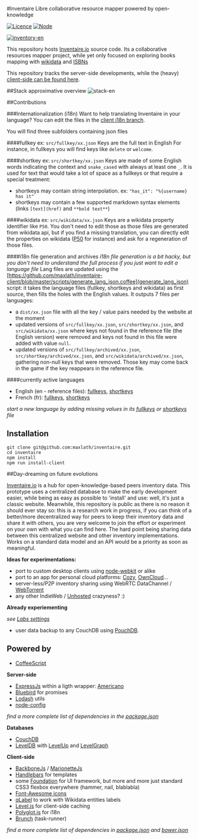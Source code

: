 #Inventaire
Libre collaborative resource mapper powered by open-knowledge

[![Licence](https://img.shields.io/badge/licence-AGPL3-blue.svg)](http://www.gnu.org/licenses/agpl-3.0.html)
[![Node](https://img.shields.io/node/v/gh-badges.svg)](http://www.gnu.org/licenses/agpl-3.0.html)

[![inventory-en](http://profile.maxlath.eu/slides/backbone-meetup/img/inventory-en.png)](https://inventaire.io)

This repository hosts [Inventaire.io](https://inventaire.io) source code. Its a collaborative resources mapper project, while yet only focused on exploring books mapping with [wikidata](https://wikidata.org/) and [ISBNs](https://en.wikipedia.org/wiki/International_Standard_Book_Number)

This repository tracks the server-side developments, while the (heavy) [client-side can be found here](https://github.com/maxlath/inventaire-client).

##Stack approximative overview
![stack-en](http://profile.maxlath.eu/slides/backbone-meetup/img/stack-en.jpg)


##Contributions

###Internationalization (i18n)
Want to help translating Inventaire in your language?
You can edit the files in the [client i18n branch](https://github.com/maxlath/inventaire-client/tree/i18n).

You will find three subfolders containing json files

####fullkey
ex: `src/fullkey/xx.json`
Keys are the full text in English
For instance, in fullkeys you will find keys like `delete` or `welcome`.

####shortkey
ex: `src/shortkey/xx.json`
Keys are made of some English words indicating the context and `snake_cased` with always at least one `_`.
It is used for text that would take a lot of space as a fullkeys or that require a special treatment:
  - shortkeys may contain string interpolation. ex: `"has_it": "%{username} has it"`
  - shortkeys may contain a few supported markdown syntax elements (links `[text](href)` and `**bold text**`)

####wikidata
ex: `src/wikidata/xx.json`
Keys are a wikidata property identifier like `P50`.
You don't need to edit those as those files are generated from wikidata api, but if you find a missing translation, you can directly edit the properties on wikidata ([P50](https://www.wikidata.org/wiki/Property:P50) for instance) and ask for a regeneration of those files.

####i18n file generation and archives
*i18n file generation is a bit hacky, but you don't need to understand the full process if you just want to edit a language file*
Lang files are updated using the [https://github.com/maxlath/inventaire-client/blob/master/scripts/generate_lang_json.coffee](generate_lang_json) script: it takes the language files (fullkey, shortkeys and wikidata) as first source, then fills the holes with the English values.
It outputs 7 files per languages:
- a `dist/xx.json` file with all the key / value pairs needed by the website at the moment
- updated versions of `src/fullkey/xx.json`, `src/shortkey/xx.json`, and `src/wikidata/xx.json` where keys not found in the reference file (the English version) were removed and keys not found in this file were added with value `null`.
- updated versions of `src/fullkey/archived/xx.json`, `src/shortkey/archived/xx.json`, and `src/wikidata/archived/xx.json`, gathering non-null keys that were removed. Those key may come back in the game if the key reappears in the reference file.

####currently active languages
- English (en - reference files): [fullkeys](https://github.com/maxlath/inventaire-client/blob/i18n/src/fullkeys/en.json), [shortkeys](https://github.com/maxlath/inventaire-client/blob/i18n/src/shortkey/en.json)
- French (fr): [fullkeys](https://github.com/maxlath/inventaire-client/blob/i18n/src/fullkeys/fr.json), [shortkeys](https://github.com/maxlath/inventaire-client/blob/i18n/src/shortkey/fr.json)

*start a new language by adding missing values in its [fullkeys](https://github.com/maxlath/inventaire-client/blob/i18n/src/fullkeys) or [shortkeys](https://github.com/maxlath/inventaire-client/blob/i18n/src/shortkey) file*



## Installation

```
git clone git@github.com:maxlath/inventaire.git
cd inventaire
npm install
npm run install-client
```

##Day-dreaming on future evolutions

[Inventaire.io](https://inventaire.io) is a hub for open-knowledge-based peers inventory data. This prototype uses a centralized database to make the early development easier, while being as easy as possible to 'install' and use: well, it's just a classic website. Meanwhile, this repository is public as there is no reason it should ever stay so: this is a research work in progress, if you can think of a better/more decentralized way for peers to keep their inventory data and share it with others, you are very welcome to join the effort or experiment on your own with what you can find here. The hard point being sharing data between this centralized website and other inventory implementations. Works on a standard data model and an API would be a priority as soon as meaningful.

**Ideas for experimentations:**

- port to custom desktop clients using [node-webkit](https://github.com/rogerwang/node-webkit) or alike
- port to an app for personal cloud platforms: [Cozy](http://cozy.io), [OwnCloud](http://owncloud.org/)...
- server-less/P2P inventory sharing using WebRTC DataChannel / [WebTorrent](https://github.com/feross/webtorrent)
- any other IndieWeb / [Unhosted](https://unhosted.org/) crazyness? :)

**Already experiementing**

*see [Labs settings](https://inventaire.io/settings/labs)*
- user data backup to any CouchDB using [PouchDB](http://pouchdb.com/).

## Powered by

- [CoffeeScript](http://coffeescript.org/)

**Server-side**
- [ExpressJs](http://expressjs.com/) within a ligth wrapper: [Americano](https://github.com/cozy/americano)
- [Bluebird](https://github.com/petkaantonov/bluebird) for promises
- [Lodash](http://lodash.com/) utils
- [node-config](https://github.com/lorenwest/node-config)


*find a more complete list of dependencies in the [package.json](https://github.com/maxlath/inventaire/blob/dev/package.json)*

**Databases**
- [CouchDB](http://couchdb.apache.org/)
- [LevelDB](http://leveldb.org/) with [LevelUp](https://github.com/rvagg/node-levelup) and [LevelGraph](https://github.com/mcollina/levelgraph)

**Client-side**
- [BackboneJs](http://backbonejs.org/) / [MarionetteJs](http://marionettejs.com/)
- [Handlebars](http://handlebarsjs.com/) for templates
- some [Foundation](http://foundation.zurb.com/) for UI framework, but more and more just standard CSS3 flexbox everywhere (hammer, nail, blablabla)
- [Font-Awesome icons](http://fortawesome.github.io/Font-Awesome/icons/)
- [qLabel](https://github.com/googleknowledge/qlabel/) to work with Wikidata entities labels
- [Level.js](https://github.com/maxogden/level.js) for client-side caching
- [Polyglot.js](http://airbnb.github.io/polyglot.js/) for i18n
- [Brunch](http://brunch.io/) (task-runner)

*find a more complete list of dependencies in [package.json](https://github.com/maxlath/inventaire-client/blob/dev/package.json) and [bower.json](https://github.com/maxlath/inventaire-client/blob/dev/bower.json)*
